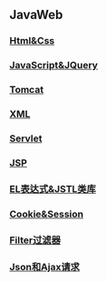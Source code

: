 ## JavaWeb

### [Html&Css](../JavaWeb/1.Html&Css.md)
### [JavaScript&JQuery](../JavaWeb/2.JavaScript&jQuery.md)
### [Tomcat](../JavaWeb/3.Tomcat.md)
### [XML](../JavaWeb/4.XML.md)
### [Servlet](../JavaWeb/5.Servlet.md)
### [JSP](../JavaWeb/6.Jsp.md)
### [EL表达式&JSTL类库](../JavaWeb/7.EL表达式&JSTL类库.md)
### [Cookie&Session](../JavaWeb/8.Cookie&Session.md)
### [Filter过滤器](../JavaWeb/9.Filter过滤器.md)
### [Json和Ajax请求](../JavaWeb/10.JSON和Ajax请求.md)